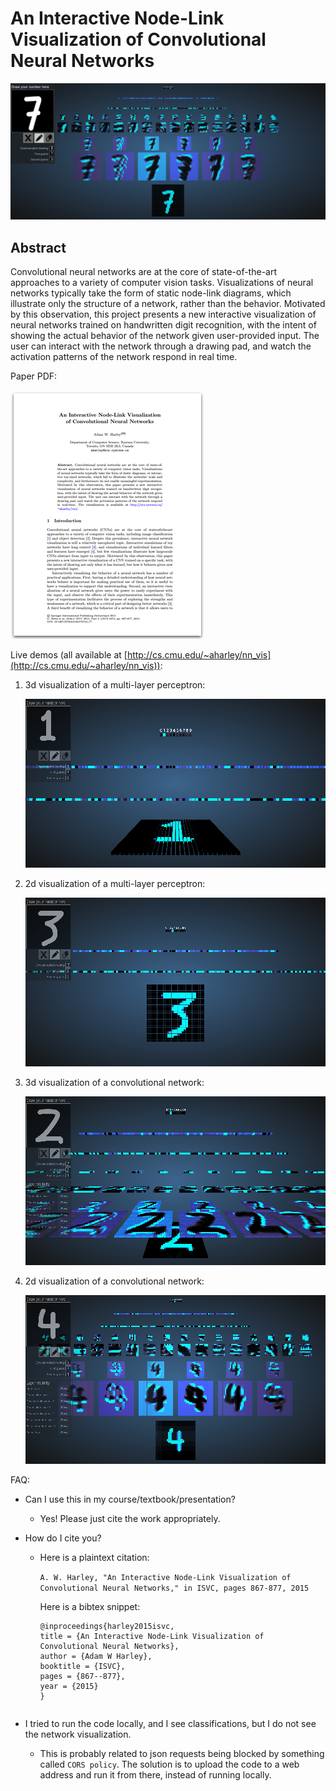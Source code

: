 # An Interactive Node-Link Visualization of Convolutional Neural Networks
![alt text](images/seven.png)
## Abstract
Convolutional neural networks are at the core of state-of-the-art approaches to a variety of computer vision tasks. Visualizations of neural networks typically take the form of static node-link diagrams, which illustrate only the structure of a network, rather than the behavior. Motivated by this observation, this project presents a new interactive visualization of neural networks trained on handwritten digit recognition, with the intent of showing the actual behavior of the network given user-provided input. The user can interact with the network through a drawing pad, and watch the activation patterns of the network respond in real time.

Paper PDF:

<a href="http://www.cs.cmu.edu/~aharley/vis/harley_vis_isvc15.pdf" rel="paper">![paper](images/paper.png)</a>

Live demos (all available at [http://cs.cmu.edu/~aharley/nn_vis](http://cs.cmu.edu/~aharley/nn_vis)):

1. 3d visualization of a multi-layer perceptron:

   <a href="http://www.cs.cmu.edu/~aharley/nn_vis/mlp/3d.html" rel="mlp_3d">![cnn2d](images/mlp_3d.png)</a>

2. 2d visualization of a multi-layer perceptron:

   <a href="http://www.cs.cmu.edu/~aharley/nn_vis/mlp/2d.html" rel="mlp_2d">![cnn2d](images/mlp_2d.png)</a>

1. 3d visualization of a convolutional network:

   <a href="http://www.cs.cmu.edu/~aharley/nn_vis/cnn/3d.html" rel="cnn_3d">![cnn2d](images/cnn_3d.png)</a>

2. 2d visualization of a convolutional network:

   <a href="http://www.cs.cmu.edu/~aharley/nn_vis/cnn/2d.html" rel="cnn_2d">![cnn2d](images/cnn_2d.png)</a>


FAQ:

* Can I use this in my course/textbook/presentation?
  * Yes! Please just cite the work appropriately.
  
* How do I cite you?
  * Here is a plaintext citation:
  
    `A. W. Harley, "An Interactive Node-Link Visualization of Convolutional Neural Networks," in ISVC, pages 867-877, 2015`
  
    Here is a bibtex snippet:
    ```
    @inproceedings{harley2015isvc,
    title = {An Interactive Node-Link Visualization of Convolutional Neural Networks},
    author = {Adam W Harley},
    booktitle = {ISVC},
    pages = {867--877},
    year = {2015}
    }
   ```
* I tried to run the code locally, and I see classifications, but I do not see the network visualization.
  * This is probably related to json requests being blocked by something called `CORS policy`. The solution is to upload the code to a web address and run it from there, instead of running locally.
   